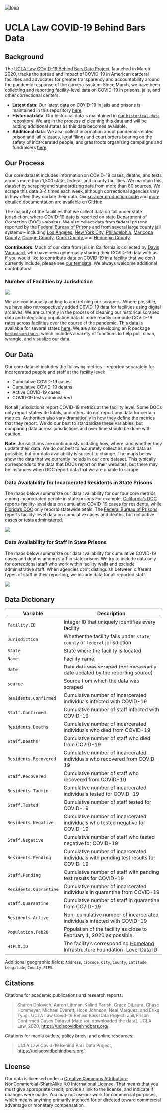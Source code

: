 
[![logo](README_files/logo.svg)](https://uclacovidbehindbars.org/)

# UCLA Law COVID-19 Behind Bars Data

## Background

The [UCLA Law COVID-19 Behind Bars Data
Project](https://uclacovidbehindbars.org/), launched in March 2020,
tracks the spread and impact of COVID-19 in American carceral facilities
and advocates for greater transparency and accountability around the
pandemic response of the carceral system. Since March, we have been
collecting and reporting facility-level data on COVID-19 in prisons,
jails, and other correctional centers.

  - **Latest data**: Our latest data on COVID-19 in jails and prisons is
    maintained in this repository
    [here](https://github.com/uclalawcovid19behindbars/data/tree/master/Adult%20Facility%20Counts).  
  - **Historical data**: Our historical data is maintained in [our
    `historical-data`
    repository](https://github.com/uclalawcovid19behindbars/historical-data/tree/main/data).
    We are in the process of cleaning this data and will be adding
    additional states as this data becomes available.
  - **Additional data**: We also collect information about
    pandemic-related prison and jail releases, legal filings and court
    orders bearing on the safety of incarcerated people, and grassroots
    organizing campaigns and fundraisers
    [here](https://docs.google.com/spreadsheets/u/2/d/1X6uJkXXS-O6eePLxw2e4JeRtM41uPZ2eRcOA_HkPVTk/edit#gid=1641553906).

## Our Process

Our core dataset includes information on COVID-19 cases, deaths, and
tests across more than 1,500 state, federal, and county facilities. We
maintain this dataset by scraping and standardizing data from more than
80 sources. We scrape this data 3-4 times each week, although
correctional agencies vary in how often they update their data. Our
[scraper production
code](https://github.com/uclalawcovid19behindbars/covid19_behind_bars_scrapers)
and [more detailed
documentation](https://uclalawcovid19behindbars.github.io/covid19-behind-bars-public-docs/scraper_documentation/)
are available on GitHub.

The majority of the facilities that we collect data on fall under state
jurisdiction, where COVID-19 data is reported on state Department of
Correction (DOC) websites. We also collect data from federal prisons
reported by the [Federal Bureau of
Prisons](https://www.bop.gov/coronavirus/) and from several large county
jail systems – including [Los
Angeles](https://lasd.org/covid19updates/), [New York
City](https://doccs.ny.gov/doccs-covid-19-report),
[Philadelphia](https://www.phila.gov/programs/coronavirus-disease-2019-covid-19/testing-and-data/#/philadelphia-prisons-covid-19-data),
[Maricopa
County](https://www.maricopa.gov/5574/COVID-19-in-County-Jails), [Orange
County](https://ocsheriff.gov/about-ocsd/covid-19/covid-19-oc-jails),
[Cook
County](https://www.cookcountysheriff.org/covid-19-cases-at-ccdoc/), and
[Hennepin
County](https://www.hennepinsheriff.org/jail-warrants/jail-information/COVID-19).

**Contributors**: Much of our data from jails in California is collected
by [Davis Vanguard](https://www.davisvanguard.org/), who have been
generously sharing their COVID-19 data with us. If you would like to
contribute data on COVID-19 in a facility that we don’t currently
include, please see [our
template](https://docs.google.com/spreadsheets/d/1cqjCvbXuUh5aIQeJ4NRKdUwVAb4adaWTK-nBPFAj0og/edit#gid=363817589).
We always welcome additional contributors\!

### Number of Facilities by Jurisdiction

<img src="README_files/figure-gfm/fac-by-jurisdiction-1.png" style="display: block; margin: auto;" />

We are continuously adding to and refining our scrapers. Where possible,
we have also retrospectively added COVID-19 data for facilities using
digital archives. We are currently in the process of cleaning our
historical scraped data and integrating population data to more readily
compute COVID-19 rates across facilities over the course of the
pandemic. This data is available for several states
[here](https://github.com/uclalawcovid19behindbars/historical-data/tree/main/data).
We are also developing an R package
[`behindbarstools`](https://github.com/uclalawcovid19behindbars/behindbarstools),
which includes a variety of functions to help pull, clean, wrangle, and
visualize our data.

## Our Data

Our core dataset includes the following metrics – reported separately
for incarcerated people and staff at the facility level:

  - Cumulative COVID-19 cases
  - Cumulative COVID-19 deaths
  - Active COVID-19 cases
  - COVID-19 tests administered

Not all jurisdictions report COVID-19 metrics at the facility level.
Some DOCs only report statewide totals, and others do not report any
data for certain metrics. Authorities also vary dramatically in how they
define the metrics that they report. We do our best to standardize these
variables, but comparing data across jurisdictions and over time should
be done with caution.

**Note**: Jurisdictions are continuously updating how, where, and
whether they update their data. We do our best to accurately collect as
much data as possible, but our data availability is subject to change.
The maps below show the data that we currently include in our core
dataset. This typically corresponds to the data that DOCs report on
their websites, but there may be instances when DOC report data that we
are unable to scrape.

### Data Availability for Incarcerated Residents in State Prisons

The maps below summarize our data availability for our four core metrics
among incarcerated people in state prisons For example, [California’s
DOC](https://www.cdcr.ca.gov/covid19/population-status-tracking/)
reports facility-level data on cumulative COVID-19 cases for residents,
while [Florida’s DOC](http://www.dc.state.fl.us/comm/covid-19.html) only
reports statewide totals. The [Federal Bureau of
Prisons](https://www.bop.gov/coronavirus/) reports facility-level data
on cumulative cases and deaths, but not active cases or tests
administered.

<img src="README_files/figure-gfm/resident-maps-1.png" style="display: block; margin: auto;" />

### Data Availability for Staff in State Prisons

The maps below summarize our data availability for cumulative COVID-19
cases and deaths among staff in state prisons We try to include data
only for correctional staff who work within facility walls and exclude
administrative staff. When agencies don’t distinguish between different
types of staff in their reporting, we include data for all reported
staff.

<img src="README_files/figure-gfm/staff-maps-1.png" style="display: block; margin: auto;" />

## Data Dictionary

| Variable               | Description                                                                                                                                                    |
| ---------------------- | -------------------------------------------------------------------------------------------------------------------------------------------------------------- |
| `Facility.ID`          | Integer ID that uniquely identifies every facility                                                                                                             |
| `Jurisdiction`         | Whether the facility falls under `state`, `county` or `federal` jurisdiction                                                                                   |
| `State`                | State where the facility is located                                                                                                                            |
| `Name`                 | Facility name                                                                                                                                                  |
| `Date`                 | Date data was scraped (not necessarily date updated by the reporting source)                                                                                   |
| `source`               | Source from which the data was scraped                                                                                                                         |
| `Residents.Confirmed`  | Cumulative number of incarcerated individuals infected with COVID-19                                                                                           |
| `Staff.Confirmed`      | Cumulative number of staff infected with COVID-19                                                                                                              |
| `Residents.Deaths`     | Cumulative number of incarcerated individuals who died from COVID-19                                                                                           |
| `Staff.Deaths`         | Cumulative number of staff who died from COVID-19                                                                                                              |
| `Residents.Recovered`  | Cumulative number of incarcerated individuals who recovered from COVID-19                                                                                      |
| `Staff.Recovered`      | Cumulative number of staff who recovered from COVID-19                                                                                                         |
| `Residents.Tadmin`     | Cumulative number of incarcerated individuals tested for COVID-19                                                                                              |
| `Staff.Tested`         | Cumulative number of staff tested for COVID-19                                                                                                                 |
| `Residents.Negative`   | Cumulative number of incarcerated individuals who tested negative for COVID-19                                                                                 |
| `Staff.Negative`       | Cumulative number of staff who tested negative for COVID-19                                                                                                    |
| `Residents.Pending`    | Cumulative number of incarcerated individuals with pending test results for COVID-19                                                                           |
| `Staff.Pending`        | Cumulative number of staff with pending test results for COVID-19                                                                                              |
| `Residents.Quarantine` | Cumulative number of incarcerated individuals in quarantine from COVID-19                                                                                      |
| `Staff.Quarantine`     | Cumulative number of staff in quarantine from COVID-19                                                                                                         |
| `Residents.Active`     | Non-cumulative number of incarcerated individuals infected with COVID-19                                                                                       |
| `Population.Feb20`     | Population of the facility as close to February 1, 2020 as possible.                                                                                           |
| `HIFLD.ID`             | The facility’s corresponding [Homeland Infrastructure Foundation-Level Data](https://hifld-geoplatform.opendata.arcgis.com/datasets/prison-boundaries/data) ID |

Additional geographic fields: `Address`, `Zipcode`, `City`, `County`,
`Latitude`, `Longitude`, `County.FIPS`.

## Citations

Citations for academic publications and research reports:

> Sharon Dolovich, Aaron Littman, Kalind Parish, Grace DiLaura, Chase
> Hommeyer, Michael Everett, Hope Johnson, Neal Marquez, and Erika
> Tyagi. UCLA Law Covid-19 Behind Bars Data Project: Jail/Prison
> Confirmed Cases Dataset \[date you downloaded the data\]. UCLA Law,
> 2020, <https://uclacovidbehindbars.org/>.

Citations for media outlets, policy briefs, and online resources:

> UCLA Law Covid-19 Behind Bars Data Project,
> <https://uclacovidbehindbars.org/>.

## License

Our data is licensed under a [Creative Commons
Attribution-NonCommercial-ShareAlike 4.0 International
License](https://creativecommons.org/licenses/by-nc-sa/4.0/). That means
that you must give appropriate credit, provide a link to the license,
and indicate if changes were made. You may not use our work for
commercial purposes, which means anything primarily intended for or
directed toward commercial advantage or monetary compensation.
